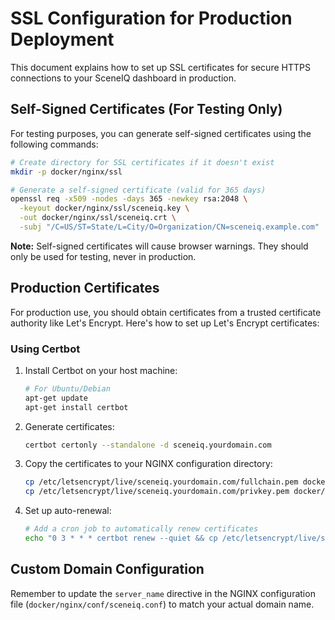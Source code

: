 # SSL Configuration for Production Deployment

This document explains how to set up SSL certificates for secure HTTPS connections to your SceneIQ dashboard in production.

## Self-Signed Certificates (For Testing Only)

For testing purposes, you can generate self-signed certificates using the following commands:

```bash
# Create directory for SSL certificates if it doesn't exist
mkdir -p docker/nginx/ssl

# Generate a self-signed certificate (valid for 365 days)
openssl req -x509 -nodes -days 365 -newkey rsa:2048 \
  -keyout docker/nginx/ssl/sceneiq.key \
  -out docker/nginx/ssl/sceneiq.crt \
  -subj "/C=US/ST=State/L=City/O=Organization/CN=sceneiq.example.com"
```

**Note:** Self-signed certificates will cause browser warnings. They should only be used for testing, never in production.

## Production Certificates

For production use, you should obtain certificates from a trusted certificate authority like Let's Encrypt. Here's how to set up Let's Encrypt certificates:

### Using Certbot

1. Install Certbot on your host machine:
   ```bash
   # For Ubuntu/Debian
   apt-get update
   apt-get install certbot
   ```

2. Generate certificates:
   ```bash
   certbot certonly --standalone -d sceneiq.yourdomain.com
   ```

3. Copy the certificates to your NGINX configuration directory:
   ```bash
   cp /etc/letsencrypt/live/sceneiq.yourdomain.com/fullchain.pem docker/nginx/ssl/sceneiq.crt
   cp /etc/letsencrypt/live/sceneiq.yourdomain.com/privkey.pem docker/nginx/ssl/sceneiq.key
   ```

4. Set up auto-renewal:
   ```bash
   # Add a cron job to automatically renew certificates
   echo "0 3 * * * certbot renew --quiet && cp /etc/letsencrypt/live/sceneiq.yourdomain.com/fullchain.pem /path/to/docker/nginx/ssl/sceneiq.crt && cp /etc/letsencrypt/live/sceneiq.yourdomain.com/privkey.pem /path/to/docker/nginx/ssl/sceneiq.key && docker-compose restart nginx" | crontab -
   ```

## Custom Domain Configuration

Remember to update the `server_name` directive in the NGINX configuration file (`docker/nginx/conf/sceneiq.conf`) to match your actual domain name.